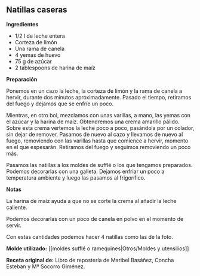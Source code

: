 ## Natillas caseras

**Ingredientes**

- 1/2 l de leche entera
- Corteza de limón 
- Una rama de canela
- 4 yemas de huevo
- 75 g de azúcar
- 2 tablespoons de harina de maíz

**Preparación**

Ponemos en un cazo la leche, la corteza de limón y la rama de canela a hervir, durante dos minutos aproximadamente. Pasado el tiempo, retiramos del fuego y dejamos que se enfríe un poco.

Mientras, en otro bol, mezclamos con unas varillas, a mano, las yemas con el azúcar y la harina de maíz. Obtendremos una crema amarillo pálido. Sobre esta crema vertemos la leche poco a poco, pasándola por un colador, sin dejar de remover. Pasamos de nuevo al cazo y llevamos de nuevo al fuego, removiendo con las varillas hasta que comience a hervir, momento en el que espesarán. Retiramos del fuego y seguimos removiendo un poco más.

Pasamos las natillas a los moldes de sufflé o los que tengamos preparados. Podemos decorarlas con una galleta. Dejamos enfriar un poco a temperatura ambiente y luego las pasamos al frigorífico.

**Notas**

La harina de maíz ayuda a que no se corte la crema al añadir la leche caliente. 

Podemos decorarlas con un poco de canela en polvo en el momento de servir.

Con estas cantidades podemos hacer 4 natillas como las de la foto.

**Molde utilizado:** [[moldes sufflé o ramequines|Otros/Moldes y utensilios]]

**Receta original de:** Libro de repostería de Maribel Basáñez, Concha Esteban y Mª Socorro Giménez.